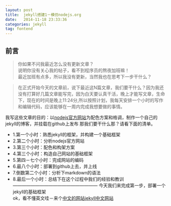 ```yaml
---
layout: post
title:  jekyll搭建1－模仿nodejs.org
date:   2014-11-18 23:33:36
categories: jekyll
tag: fontend
---
```


前言
---

>你如果不问我最近怎么没有更新文章？<br>
>说明你没有关心我的帖子，看不到程序员的熬夜加班嘛！<br>
>最近加班有点多，所以我没有更新，当然我也在思考下一步干什么？<br>

>在正式开始今天的文章前，说下最近这N篇文章，我们要干什么？因为我还没有打算好几篇文章能写完，因为白天要认真干活，晚上才能写文章，生命下，现在的时间是晚上11:24分,所以按照计划，我每天安排一个小时的写作和编辑代码，应该能够在一周内完成我想要做的事情。

我写这些文章的目的：以[nodejs官方网站](http://www.nodejs.org/)为配色方案和格调，制作一个自己的 jekyll的博客，并挂载在github上发布
那我们要干什么那？请看下面的清单。

- 1.第一个小时：熟悉jekyll的框架，并构建一个基础框架
- 2.第二个小时：分析nodejs官方网站
- 3.第三个小时：配色和构架方案
- 4.第三个小时：构造自己网站的基础框架
- 5.第四－七个小时：完成网站的编码
- 6.最八个小时：部署到github上去，并上线
- 7.倒数第二个小时：分析下markdown的语法
- 8.最后一个小时：总结下在这个过程中我们的经验和教训
———————————————————
今天我们来完成第一步，部署一个jekyll的基础框架<br>
ok，看不懂英文哇－来个[中文的网站jekyll中文网站](http://jekyllcn.com/)